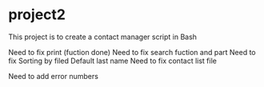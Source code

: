 # project2

This project is to create a contact manager script in Bash

Need to fix print (fuction done)
Need to fix search fuction and part
Need to fix Sorting by filed Default last name
Need to fix contact list file

Need to add error numbers
